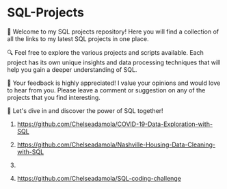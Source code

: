 # SQL-Projects

👋 Welcome to my SQL projects repository! Here you will find a collection of all the links to my latest SQL projects in one place.

🔍 Feel free to explore the various projects and scripts available. Each project has its own unique insights and data processing techniques that will help you gain a deeper understanding of SQL.

💬 Your feedback is highly appreciated! I value your opinions and would love to hear from you. Please leave a comment or suggestion on any of the projects that you find interesting.

🚀 Let's dive in and discover the power of SQL together!

1. https://github.com/Chelseadamola/COVID-19-Data-Exploration-with-SQL

2. https://github.com/Chelseadamola/Nashville-Housing-Data-Cleaning-with-SQL
3. 
4. https://github.com/Chelseadamola/SQL-coding-challenge
